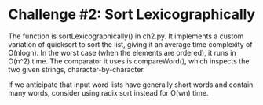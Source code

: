 # Challenge #2: Sort Lexicographically

The function is sortLexicographically() in ch2.py. It implements a custom variation of quicksort to sort the list, giving it an average time complexity of O(nlogn). In the worst case (when the elements are ordered), it runs in O(n^2) time. The comparator it uses is compareWord(), which inspects the two given strings, character-by-character.

If we anticipate that input word lists have generally short words and contain many words, consider using radix sort instead for O(wn) time.
